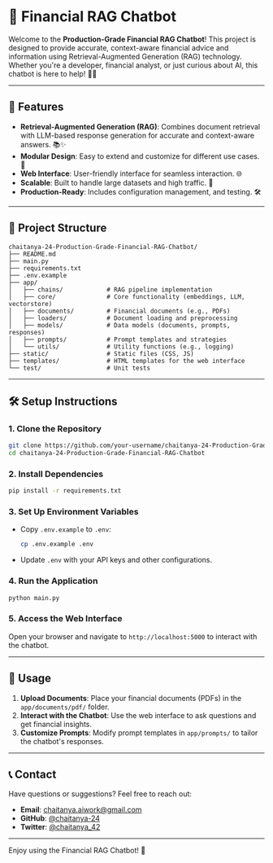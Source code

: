 # 🚀 Financial RAG Chatbot

Welcome to the **Production-Grade Financial RAG Chatbot**! This project is designed to provide accurate, context-aware financial advice and information using Retrieval-Augmented Generation (RAG) technology. Whether you're a developer, financial analyst, or just curious about AI, this chatbot is here to help! 💼🤖

---

## 🌟 **Features**

- **Retrieval-Augmented Generation (RAG)**: Combines document retrieval with LLM-based response generation for accurate and context-aware answers. 📚✨
- **Modular Design**: Easy to extend and customize for different use cases. 🧩
- **Web Interface**: User-friendly interface for seamless interaction. 🌐
- **Scalable**: Built to handle large datasets and high traffic. 🚀
- **Production-Ready**: Includes configuration management, and testing. 🛠️

---

## 📂 **Project Structure**

```plaintext
chaitanya-24-Production-Grade-Financial-RAG-Chatbot/
├── README.md
├── main.py
├── requirements.txt
├── .env.example
├── app/
│   ├── chains/            # RAG pipeline implementation
│   ├── core/              # Core functionality (embeddings, LLM, vectorstore)
│   ├── documents/         # Financial documents (e.g., PDFs)
│   ├── loaders/           # Document loading and preprocessing
│   ├── models/            # Data models (documents, prompts, responses)
│   ├── prompts/           # Prompt templates and strategies
│   └── utils/             # Utility functions (e.g., logging)
├── static/                # Static files (CSS, JS)
├── templates/             # HTML templates for the web interface
└── test/                  # Unit tests
```

---

## 🛠️ **Setup Instructions**

### 1. **Clone the Repository**
```bash
git clone https://github.com/your-username/chaitanya-24-Production-Grade-Financial-RAG-Chatbot.git
cd chaitanya-24-Production-Grade-Financial-RAG-Chatbot
```

### 2. **Install Dependencies**
```bash
pip install -r requirements.txt
```

### 3. **Set Up Environment Variables**
- Copy `.env.example` to `.env`:
  ```bash
  cp .env.example .env
  ```
- Update `.env` with your API keys and other configurations.

### 4. **Run the Application**
```bash
python main.py
```

### 5. **Access the Web Interface**
Open your browser and navigate to `http://localhost:5000` to interact with the chatbot.

---

## 📜 **Usage**

1. **Upload Documents**: Place your financial documents (PDFs) in the `app/documents/pdf/` folder.
2. **Interact with the Chatbot**: Use the web interface to ask questions and get financial insights.
3. **Customize Prompts**: Modify prompt templates in `app/prompts/` to tailor the chatbot's responses.

---

## 📞 **Contact**
Have questions or suggestions? Feel free to reach out:
- **Email**: chaitanya.aiwork@gmail.com
- **GitHub**: [@chaitanya-24](https://github.com/chaitanya-24)
- **Twitter**: [@chaitanya_42](https://twitter.com/chaitanya_42)

---

Enjoy using the Financial RAG Chatbot! 🎉
